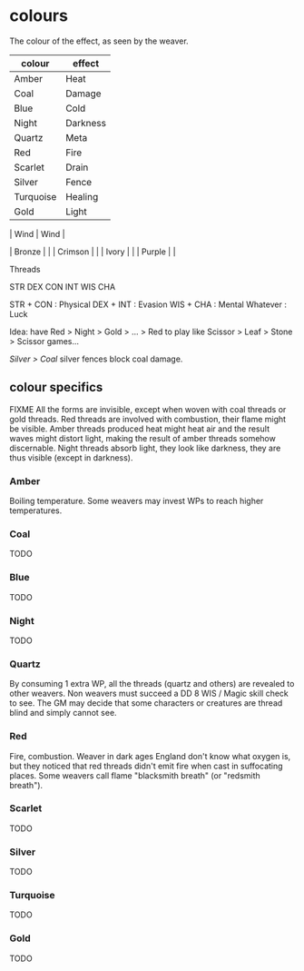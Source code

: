 
# colours

The colour of the effect, as seen by the weaver.

| colour    | effect   |
|-----------|----------|
| Amber     | Heat     |
| Coal      | Damage   |
| Blue      | Cold     |
| Night     | Darkness |
| Quartz    | Meta     |
| Red       | Fire     |
| Scarlet   | Drain    |
| Silver    | Fence    |
| Turquoise | Healing  |
| Gold      | Light    |

| Wind | Wind |

| Bronze    | |
| Crimson   | |
| Ivory     | |
| Purple    | |

Threads

STR DEX CON
INT WIS CHA

STR + CON : Physical
DEX + INT : Evasion
WIS + CHA : Mental
Whatever : Luck

Idea: have Red > Night > Gold > ... > Red to play like Scissor > Leaf > Stone > Scissor games...

_Silver > Coal_ silver fences block coal damage.


## colour specifics

FIXME All the forms are invisible, except when woven with coal threads or gold threads. Red threads are involved with combustion, their flame might be visible. Amber threads produced heat might heat air and the result waves might distort light, making the result of amber threads somehow discernable. Night threads absorb light, they look like darkness, they are thus visible (except in darkness).


### Amber

Boiling temperature. Some weavers may invest WPs to reach higher temperatures.


### Coal

TODO


### Blue

TODO


### Night

TODO


### Quartz

By consuming 1 extra WP, all the threads (quartz and others) are revealed to other weavers. Non weavers must succeed a DD 8 WIS / Magic skill check to see. The GM may decide that some characters or creatures are thread blind and simply cannot see.


### Red

Fire, combustion. Weaver in dark ages England don't know what oxygen is, but they noticed that red threads didn't emit fire when cast in suffocating places. Some weavers call flame "blacksmith breath" (or "redsmith breath").


### Scarlet

TODO


### Silver

TODO


### Turquoise

TODO


### Gold

TODO

